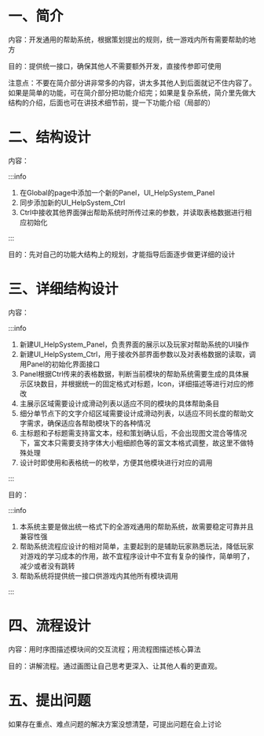 # 一、简介
内容：开发通用的帮助系统，根据策划提出的规则，统一游戏内所有需要帮助的地方

目的：提供统一接口，确保其他人不需要额外开发，直接传参即可使用

注意点：不要在简介部分讲非常多的内容，讲太多其他人到后面就记不住内容了。如果是简单的功能，可在简介部分把功能介绍完；如果是复杂系统，简介里先做大结构的介绍，后面也可在讲技术细节前，提一下功能介绍（局部的）



# 二、结构设计
内容：

:::info
1. 在Global的page中添加一个新的Panel，UI_HelpSystem_Panel
2. 同步添加新的UI_HelpSystem_Ctrl
3. Ctrl中接收其他界面弹出帮助系统时所传过来的参数，并读取表格数据进行相应初始化

:::

目的：先对自己的功能大结构上的规划，才能指导后面逐步做更详细的设计



# 三、详细结构设计
内容：

:::info
1. 新建UI_HelpSystem_Panel，负责界面的展示以及玩家对帮助系统的UI操作
2. 新建UI_HelpSystem_Ctrl，用于接收外部界面参数以及对表格数据的读取，调用Panel的初始化界面接口
3. Panel根据Ctrl传来的表格数据，判断当前模块的帮助系统需要生成的具体展示区块数目，并根据统一的固定格式对标题，Icon，详细描述等进行对应的修改
4. 主展示区域需要设计成滑动列表以适应不同的模块的具体帮助条目
5. 细分单节点下的文字介绍区域需要设计成滑动列表，以适应不同长度的帮助文字需求，确保适应各帮助模块下的各种情况
6. 主标题和子标题需支持富文本，经和策划确认后，不会出现图文混合等情况下，富文本只需要支持字体大小粗细颜色等的富文本格式调整，故这里不做特殊处理
7. 设计时即使用和表格统一的枚举，方便其他模块进行对应的调用

:::

目的：

:::info
1. 本系统主要是做出统一格式下的全游戏通用的帮助系统，故需要稳定可靠并且兼容性强
2. 帮助系统流程应设计的相对简单，主要起到的是辅助玩家熟悉玩法，降低玩家对游戏的学习成本的作用，故不宜程序设计中不宜有复杂的操作，简单明了，减少或者没有跳转
3. 帮助系统将提供统一接口供游戏内其他所有模块调用

:::





# 四、流程设计
内容：用时序图描述模块间的交互流程；用流程图描述核心算法

目的：讲解流程。通过画图让自己思考更深入、让其他人看的更直观。



# 五、提出问题
如果存在重点、难点问题的解决方案没想清楚，可提出问题在会上讨论



